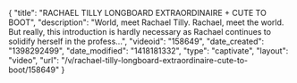 {
    "title": "RACHAEL TILLY LONGBOARD EXTRAORDINAIRE + CUTE TO BOOT",
    "description": "World, meet Rachael Tilly. Rachael, meet the world. But really, this introduction is hardly necessary as Rachael continues to solidify herself in the profess...",
    "videoid": "158649",
    "date_created": "1398292499",
    "date_modified": "1418181332",
    "type": "captivate",
    "layout": "video",
    "url": "\/v\/rachael-tilly-longboard-extraordinaire-cute-to-boot\/158649"
}